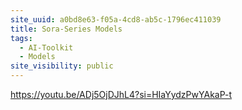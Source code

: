 ```yaml
---
site_uuid: a0bd8e63-f05a-4cd8-ab5c-1796ec411039
title: Sora-Series Models
tags:
  - AI-Toolkit
  - Models
site_visibility: public
---
```


https://youtu.be/ADj5OjDJhL4?si=HIaYydzPwYAkaP-t